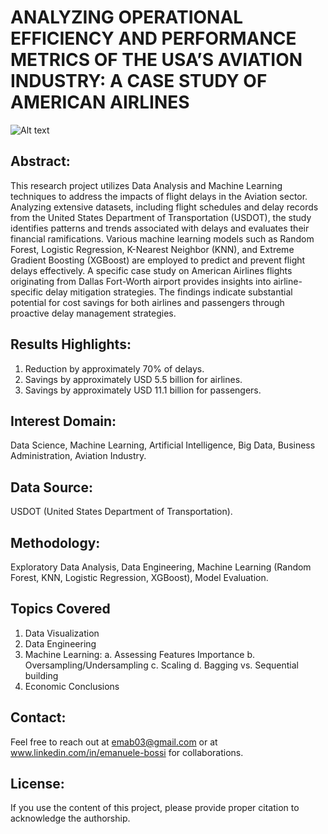 # ANALYZING OPERATIONAL EFFICIENCY AND PERFORMANCE METRICS OF THE USA’S AVIATION INDUSTRY: A CASE STUDY OF AMERICAN AIRLINES

![Alt text](images/picture_title.png)

## Abstract:
This research project utilizes Data Analysis and Machine Learning techniques to address the impacts of flight delays in the Aviation sector.
Analyzing extensive datasets, including flight schedules and delay records from the United States Department of Transportation (USDOT), the study identifies patterns and trends associated with delays and evaluates their financial ramifications. Various machine learning models such as Random Forest, Logistic Regression, K-Nearest Neighbor (KNN), and Extreme Gradient Boosting (XGBoost) are employed to predict and prevent flight delays effectively. A specific case study on American Airlines flights originating from Dallas Fort-Worth airport provides insights into airline-specific delay mitigation strategies.
The findings indicate substantial potential for cost savings for both airlines and passengers through proactive delay management strategies.

## Results Highlights:
1.  Reduction by approximately 70% of delays.
2.  Savings by approximately USD 5.5 billion for airlines.
3.  Savings by approximately USD 11.1 billion for passengers.

## Interest Domain:
Data Science, Machine Learning, Artificial Intelligence, Big Data, Business Administration, Aviation Industry.

## Data Source:
USDOT (United States Department of Transportation).

## Methodology:
Exploratory Data Analysis, Data Engineering, Machine Learning (Random Forest, KNN, Logistic Regression, XGBoost), Model Evaluation.

## Topics Covered
1.  Data Visualization
2.  Data Engineering
3.  Machine Learning:
    a.  Assessing Features Importance
    b.  Oversampling/Undersampling
    c.  Scaling
    d.  Bagging vs. Sequential building
4.  Economic Conclusions

## Contact:
Feel free to reach out at emab03@gmail.com or at www.linkedin.com/in/emanuele-bossi for collaborations.

## License:
If you use the content of this project, please provide proper citation to acknowledge the authorship.
